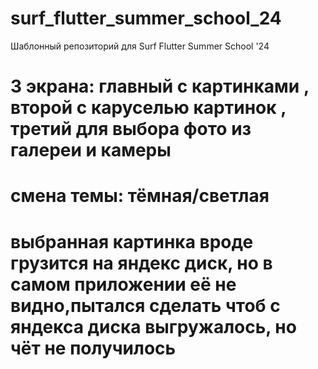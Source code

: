 # surf_flutter_summer_school_24

Шаблонный репозиторий для Surf Flutter Summer School '24

# 3 экрана: главный с картинками , второй с каруселью картинок , третий для выбора фото из галереи и камеры 
# смена темы: тёмная/светлая 
# выбранная картинка вроде грузится на яндекс диск, но в самом приложении её не видно,пытался сделать чтоб с яндекса диска выгружалось, но чёт не получилось 
